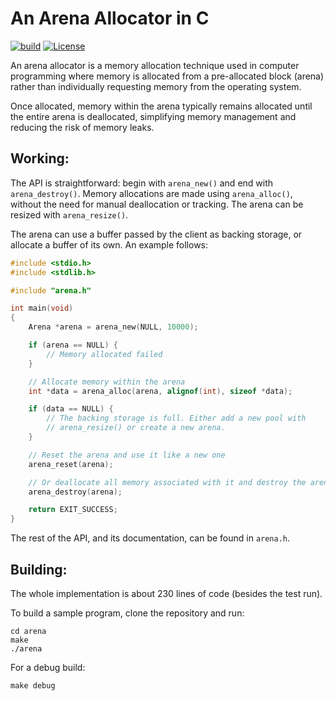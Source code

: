 # An Arena Allocator in C

[![build](https://github.com/Melkor-1/arena/actions/workflows/ci.yml/badge.svg)](https://github.com/Melkor-1/arena/actions/workflows/c.yml?event=push)
[![License](https://img.shields.io/badge/license-MIT-blue.svg)](https://https://github.com/Melkor-1/arena/edit/main/LICENSE)

An arena allocator is a memory allocation technique used in computer programming where memory is allocated from 
a pre-allocated block (arena) rather than individually requesting memory from the operating system. 

Once allocated, memory within the arena typically remains allocated until the entire arena is deallocated,
simplifying memory management and reducing the risk of memory leaks.

## Working:

The API is straightforward: begin with `arena_new()` and end with `arena_destroy()`. Memory allocations are 
made using `arena_alloc()`, without the need for manual deallocation or tracking. The arena can be resized
with `arena_resize()`.

The arena can use a buffer passed by the client as backing storage, or allocate a
buffer of its own. An example follows:

```c
#include <stdio.h>
#include <stdlib.h>

#include "arena.h"

int main(void) 
{
    Arena *arena = arena_new(NULL, 10000);

    if (arena == NULL) {
        // Memory allocated failed
    }

    // Allocate memory within the arena
    int *data = arena_alloc(arena, alignof(int), sizeof *data);

    if (data == NULL) {
        // The backing storage is full. Either add a new pool with
        // arena_resize() or create a new arena.
    }

    // Reset the arena and use it like a new one
    arena_reset(arena);

    // Or deallocate all memory associated with it and destroy the arena
    arena_destroy(arena);

    return EXIT_SUCCESS;
}
```

The rest of the API, and its documentation, can be found in `arena.h`.

## Building:

The whole implementation is about 230 lines of code (besides the test run).

To build a sample program, clone the repository and run:

```shell
cd arena
make 
./arena
```

For a debug build:

```shell
make debug
```

